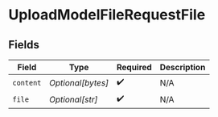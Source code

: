 # UploadModelFileRequestFile


## Fields

| Field              | Type               | Required           | Description        |
| ------------------ | ------------------ | ------------------ | ------------------ |
| `content`          | *Optional[bytes]*  | :heavy_check_mark: | N/A                |
| `file`             | *Optional[str]*    | :heavy_check_mark: | N/A                |